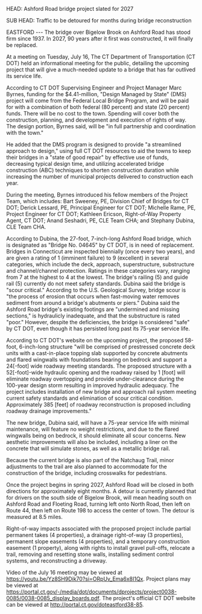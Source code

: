HEAD: Ashford Road bridge project slated for 2027

SUB HEAD: Traffic to be detoured for months during bridge reconstruction

EASTFORD --- The bridge over Bigelow Brook on Ashford Road has stood
firm since 1937. In 2027, 90 years after it first was constructed, it
will finally be replaced.

At a meeting on Tuesday, July 16, The CT Department of Transportation
(CT DOT) held an informational meeting for the public, detailing the
upcoming project that will give a much-needed update to a bridge that
has far outlived its service life.

According to CT DOT Supervising Engineer and Project Manager Marc
Byrnes, funding for the \$4.41-million, "Design Managed by State" (DMS)
project will come from the Federal Local Bridge Program, and will be
paid for with a combination of both federal (80 percent) and state (20
percent) funds. There will be no cost to the town. Spending will cover
both the construction, planning, and development and execution of rights
of way. The design portion, Byrnes said, will be "in full partnership
and coordination with the town."

He added that the DMS program is designed to provide "a streamlined
approach to design," using full CT DOT resources to aid the towns to
keep their bridges in a "state of good repair" by effective use of
funds, decreasing typical design time, and utilizing accelerated bridge
construction (ABC) techniques to shorten construction duration while
increasing the number of municipal projects delivered to construction
each year.

During the meeting, Byrnes introduced his fellow members of the Project
Team, which includes: Bart Sweeney, PE, Division Chief of Bridges for CT
DOT; Derick Lessard, PE, Principal Engineer for CT DOT; Michelle Rame,
PE, Project Engineer for CT DOT; Kathleen Ericson, Right-of-Way Property
Agent, CT DOT; Anand Seshadri, PE, CLE Team CHA; and Stephany Dubina,
CLE Team CHA.

According to Dubina, the 27-foot, 7-inch-long Ashford Road bridge, which
is designated as "Bridge No. 04645" by CT DOT, is in need of
replacement. Bridges in Connecticut are inspected biennially (once every
two years), and are given a rating of 1 (imminent failure) to 9
(excellent) in several categories, which include the deck, approach,
superstructure, substructure and channel/channel protection. Ratings in
these categories vary, ranging from 7 at the highest to 4 at the lowest.
The bridge's railing (5) and guide rail (5) currently do not meet safety
standards. Dubina said the bridge is "scour critical." According to the
U.S. Geological Survey, bridge scour is "the process of erosion that
occurs when fast-moving water removes sediment from around a bridge\'s
abutments or piers." Dubina said the Ashford Road bridge's existing
footings are "undermined and missing sections," is hydraulicly
inadequate, and that the substructure is rated "poor." However, despite
the deficiencies, the bridge is considered "safe" by CT DOT, even though
it has persisted long past its 75-year service life.

According to CT DOT's website on the upcoming project, the proposed
58-foot, 6-inch-long structure "will be comprised of prestressed
concrete deck units with a cast-in-place topping slab supported by
concrete abutments and flared wingwalls with foundations bearing on
bedrock and support a 24\[-foot\] wide roadway meeting standards. The
proposed structure with a 52\[-foot\]-wide hydraulic opening and the
roadway raised by 1 \[foot\] will eliminate roadway overtopping and
provide under-clearance during the 100-year design storm resulting in
improved hydraulic adequacy. The project includes installation of new
bridge and approach rail system meeting current safety standards and
elimination of scour critical condition. Approximately 385 \[feet\] of
roadway reconstruction is proposed including roadway drainage
improvements."

The new bridge, Dubina said, will have a 75-year service life with
minimal maintenance, will feature no weight restrictions, and due to the
flared wingwalls being on bedrock, it should eliminate all scour
concerns. New aesthetic improvements will also be included, including a
liner on the concrete that will simulate stones, as well as a metallic
bridge rail.

Because the current bridge is also part of the Natchaug Trail, minor
adjustments to the trail are also planned to accommodate for the
construction of the bridge, including crosswalks for pedestrians.

Once the project begins in spring 2027, Ashford Road will be closed in
both directions for approximately eight months. A detour is currently
planned that for drivers on the south side of Bigelow Brook, will mean
heading south on Ashford Road and Floeting Road, turning left onto North
Road, then left on Route 44, then left on Route 198 to access the center
of town. The detour is measured at 8.5 miles.

Right-of-way impacts associated with the proposed project include
partial permanent takes (4 properties), a drainage right-of-way (3
properties), permanent slope easements (4 properties), and a temporary
construction easement (1 property), along with rights to install gravel
pull-offs, relocate a trail, removing and resetting stone walls,
installing sediment control systems, and reconstructing a driveway.

Video of the July 16 meeting may be viewed at
<https://youtu.be/Yz8SH9Dik70?si=ORpUv_Ema6x8I1Qx>. Project plans may be
viewed at
<https://portal.ct.gov/-/media/dot/documents/dprojects/project0038-0085/0038-0085_display_boards.pdf>.
The project's official CT DOT website can be viewed at
<http://portal.ct.gov/doteastford38-85>.
